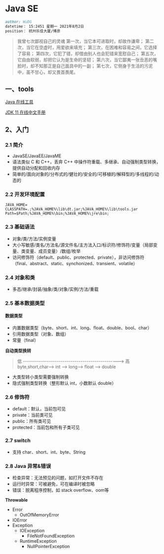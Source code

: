 # Java SE

```md
author: WuDG
datetime： 15:2451 星期一 2021年8月2日
position： 杭州乐佳大厦/博彦
```
> 我曾七次鄙视自己的灵魂
第一次，当它本可进取时，却故作谦卑；
第二次，当它在空虚时，用爱欲来填充；
第三次，在困难和容易之间，它选择了容易；
第四次，它犯了错，却借由别人也会犯错来宽慰自己；
第五次，它自由软弱，却把它认为是生命的坚韧；
第六次，当它鄙夷一张丑恶的嘴脸时，却不知那正是自己面具中的一副；
第七次，它侧身于生活的污泥中，虽不甘心，却又畏首畏尾。 

## 一、tools

[Java 在线工具](https://www.runoob.com/manual/jdk11api/index.html)

[JDK 11 在线中文手册](https://www.runoob.com/manual/jdk11api/index.html)


## 2、入门

### 2.1 简介

* JavaSE/JavaEE/JavaME
* 语法类似 C 和 C++，丢弃 C++ 中操作符重载、多继承、自动强制类型转换，提供自动分配和回收内存
* 简单的/面向对象的/分布式的/健壮的/安全的/可移植的/解释型的/多线程的/动态的

### 2.2 开发环境配置

```properties
JAVA_HOME=
CLASSPATH=.;%JAVA_HOME%\lib\dt.jar;%JAVA_HOME%\lib\tools.jar
Path=$Path;%JAVA_HOME%\bin;%JAVA_HOME%\jre\bin;
```

### 2.3 基础语法
* 对象/类/方法/实例变量
* 大小写敏感/类名/方法名/源文件名/主方法入口/标识符/修饰符/变量（局部变量、类变量、成员变量）/数组/枚举
* 访问修饰符（default、public、protected、private），非访问修饰符（final、abstract、static、synchonized、transient、volatile）


### 2.4 对象和类
* 多态/继承/封装/抽象/类/对象/实例/方法/重载

### 2.5 基本数据类型

#### 数据类型
* 内置数据类型（byte、short、int、long、float、double、bool、char）
* 引用数据类型（对象、数组）
* 常量（final）

**自动类型换转**
> 低  ------------------------------------------------>  高
byte,short,char—> int —> long—> float —> double

* 大类型转小类型需要强制转换
* 隐式强制类型转换（整形默认 int，小数默认 double）

### 2.6 修饰符
* default：默认，当前包可见
* private：当前类可见
* public：所有类可见
* protected：当前包和所有子类可见

### 2.7 switch
* 支持 char、short、int、byte、String

### 2.8 Java 异常&错误
* 检查异常：无法预见的问题，如打开文件不存在
* 运行时异常：可被避免，可在编译时被忽略
* 错误：脱离程序控制，如 stack overflow、oom等


**Throwable**
* Error
  * OutOfMemoryError
* IOError
* Exception
  * IOException
    * FileNotFoundException
  * RuntimeException
    * NullPointerException